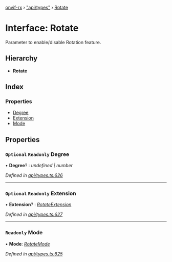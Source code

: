 [onvif-rx](../README.md) › ["api/types"](../modules/_api_types_.md) › [Rotate](_api_types_.rotate.md)

# Interface: Rotate

Parameter to enable/disable Rotation feature.

## Hierarchy

* **Rotate**

## Index

### Properties

* [Degree](_api_types_.rotate.md#optional-readonly-degree)
* [Extension](_api_types_.rotate.md#optional-readonly-extension)
* [Mode](_api_types_.rotate.md#readonly-mode)

## Properties

### `Optional` `Readonly` Degree

• **Degree**? : *undefined | number*

*Defined in [api/types.ts:626](https://github.com/patrickmichalina/onvif-rx/blob/3e9b152/src/api/types.ts#L626)*

___

### `Optional` `Readonly` Extension

• **Extension**? : *[RotateExtension](_api_types_.rotateextension.md)*

*Defined in [api/types.ts:627](https://github.com/patrickmichalina/onvif-rx/blob/3e9b152/src/api/types.ts#L627)*

___

### `Readonly` Mode

• **Mode**: *[RotateMode](../enums/_api_types_.rotatemode.md)*

*Defined in [api/types.ts:625](https://github.com/patrickmichalina/onvif-rx/blob/3e9b152/src/api/types.ts#L625)*
